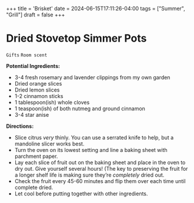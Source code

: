 +++
title = 'Brisket'
date = 2024-06-15T17:11:26-04:00
tags = ["Summer", "Grill"]
draft = false
+++
# Dried Stovetop Simmer Pots

`Gifts` `Room scent`

**Potential Ingredients:**

- 3-4 fresh rosemary and lavender clippings from my own garden
- Dried orange slices
- Dried lemon slices
- 1-2 cinnamon sticks
- 1 tablespoon(ish) whole cloves
- 1 teaspoon(ish) of both nutmeg and ground cinnamon
- 3-4 star anise

**Directions:**

- Slice citrus _very_ thinly. You can use a serrated knife to help, but a mandoline slicer works best.
- Turn the oven on its lowest setting and line a baking sheet with parchment paper. 
- Lay each slice of fruit out on the baking sheet and place in the oven to dry out. Give yourself several hours! (The key to preserving the fruit for a longer shelf life is making sure they’re _completely_ dried out. 
- Check the fruit every 45-60 minutes and flip them over each time until complete dried. 
- Let cool before putting together with other ingredients.
